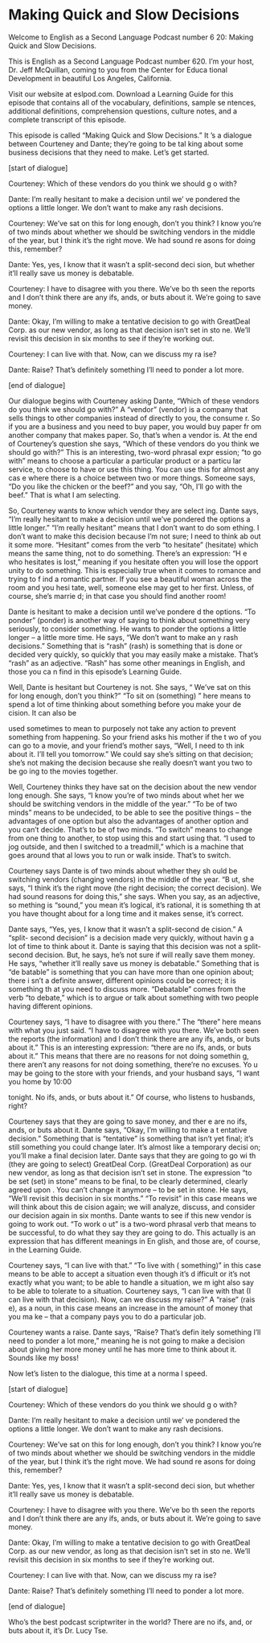 # Making Quick and Slow Decisions

Welcome to English as a Second Language Podcast number 6 20: Making Quick and Slow Decisions.

This is English as a Second Language Podcast number 620.  I’m your host, Dr. Jeff McQuillan, coming to you from the Center for Educa tional Development in beautiful Los Angeles, California.

Visit our website at eslpod.com.  Download a Learning Guide for this episode that contains all of the vocabulary, definitions, sample se ntences, additional definitions, comprehension questions, culture notes, and a  complete transcript of this episode.

This episode is called “Making Quick and Slow Decisions.”  It ’s a dialogue between Courteney and Dante; they’re going to be tal king about some business decisions that they need to make.  Let’s get started.

[start of dialogue]

Courteney:  Which of these vendors do you think we should g o with?

Dante:  I’m really hesitant to make a decision until we’ ve pondered the options a little longer.  We don’t want to make any rash decisions.

Courteney:  We’ve sat on this for long enough, don’t you  think?  I know you’re of two minds about whether we should be switching vendors in  the middle of the year, but I think it’s the right move.  We had sound re asons for doing this, remember?

Dante:  Yes, yes, I know that it wasn’t a split-second deci sion, but whether it’ll really save us money is debatable.

Courteney:  I have to disagree with you there.  We’ve bo th seen the reports and I don’t think there are any ifs, ands, or buts about it.  We’re going to save money.

Dante:  Okay, I’m willing to make a tentative decision to  go with GreatDeal Corp. as our new vendor, as long as that decision isn’t set in sto ne.  We’ll revisit this decision in six months to see if they’re working out.

Courteney:  I can live with that.  Now, can we discuss my ra ise?

 Dante:  Raise?  That’s definitely something I’ll need to ponder a lot more.

[end of dialogue]

Our dialogue begins with Courteney asking Dante, “Which of these vendors do you think we should go with?”  A “vendor” (vendor) is a  company that sells things to other companies instead of directly to you, the consume r.  So if you are a business and you need to buy paper, you would buy paper fr om another company that makes paper.  So, that’s when a vendor is.  At the end of Courteney’s question she says, “Which of these vendors do you  think we should go with?”  This is an interesting, two-word phrasal expr ession; “to go with” means to choose a particular a particular product or a particu lar service, to choose to have or use this thing.  You can use this for almost any cas e where there is a choice between two or more things.  Someone says, “Do you  like the chicken or the beef?” and you say, “Oh, I’ll go with the beef.”  That is what I am selecting.

So, Courteney wants to know which vendor they are select ing.  Dante says, “I’m really hesitant to make a decision until we’ve pondered the options a little longer.” “I’m really hesitant” means that I don’t want to do som ething.  I don’t want to make this decision because I’m not sure; I need to think ab out it some more. “Hesitant” comes from the verb “to hesitate” (hesitate) which means the same thing, not to do something.  There’s an expression: “H e who hesitates is lost,” meaning if you hesitate often you will lose the opport unity to do something.  This is especially true when it comes to romance and trying to f ind a romantic partner. If you see a beautiful woman across the room and you hesi tate, well, someone else may get to her first.  Unless, of course, she’s marrie d; in that case you should find another room!

Dante is hesitant to make a decision until we’ve pondere d the options.  “To ponder” (ponder) is another way of saying to think about  something very seriously, to consider something.  He wants to ponder the  options a little longer – a little more time.  He says, “We don’t want to make an y rash decisions.” Something that is “rash” (rash) is something that is done  or decided very quickly, so quickly that you may easily make a mistake.  That’s “rash”  as an adjective. “Rash” has some other meanings in English, and those you ca n find in this episode’s Learning Guide.

Well, Dante is hesitant but Courteney is not.  She says, “ We’ve sat on this for long enough, don’t you think?”  “To sit on (something) ” here means to spend a lot of time thinking about something before you make your de cision.  It can also be

 used sometimes to mean to purposely not take any action to  prevent something from happening.  So your friend asks his mother if the t wo of you can go to a movie, and your friend’s mother says, “Well, I need to th ink about it.  I’ll tell you tomorrow.”  We could say she’s sitting on that decision; she’s not making the decision because she really doesn’t want you two to be go ing to the movies together.

Well, Courteney thinks they have sat on the decision about  the new vendor long enough.  She says, “I know you’re of two minds about whet her we should be switching vendors in the middle of the year.”  “To be of two minds” means to be undecided, to be able to see the positive things – the advantages of one option but also the advantages of another option and you can’t decide.  That’s to be of two minds.  “To switch” means to change from one thing to another, to stop using this and start using that.  “I used to jog outside, and then I switched to a treadmill,” which is a machine that goes around that al lows you to run or walk inside.  That’s to switch.

Courteney says Dante is of two minds about whether they sh ould be switching vendors (changing vendors) in the middle of the year.  “B ut, she says, “I think it’s the right move (the right decision; the correct decision).   We had sound reasons for doing this,” she says.  When you say, as an adjective, so mething is “sound,” you mean it’s logical, it’s rational, it is something th at you have thought about for a long time and it makes sense, it’s correct.

Dante says, “Yes, yes, I know that it wasn’t a split-second de cision.”  A “split- second decision” is a decision made very quickly, without havin g a lot of time to think about it.  Dante is saying that this decision was not  a split-second decision. But, he says, he’s not sure if will really save them money.  He says, “whether it’ll really save us money is debatable.”  Something that is “de batable” is something that you can have more than one opinion about; there i sn’t a definite answer, different opinions could be correct; it is something th at you need to discuss more. “Debatable” comes from the verb “to debate,” which is to argue or talk about something with two people having different opinions.

Courteney says, “I have to disagree with you there.”  The  “there” here means with what you just said.  “I have to disagree with you there.  We’ve both seen the reports (the information) and I don’t think there are any ifs, ands, or buts about it.” This is an interesting expression: “there are no ifs, ands,  or buts about it.”  This means that there are no reasons for not doing somethin g, there aren’t any reasons for not doing something, there’re no excuses.  Yo u may be going to the store with your friends, and your husband says, “I want you  home by 10:00

 tonight.  No ifs, ands, or buts about it.”  Of course, who listens to husbands, right?

Courteney says that they are going to save money, and ther e are no ifs, ands, or buts about it.  Dante says, “Okay, I’m willing to make a t entative decision.” Something that is “tentative” is something that isn’t yet  final; it’s still something you could change later.  It’s almost like a temporary decisi on; you’ll make a final decision later.  Dante says that they are going to go wi th (they are going to select) GreatDeal Corp. (GreatDeal Corporation) as our  new vendor, as long as that decision isn’t set in stone.  The expression “to be set (set) in stone” means to be final, to be clearly determined, clearly agreed upon .  You can’t change it anymore – to be set in stone.  He says, “We’ll revisit this decision in six months.” “To revisit” in this case means we will think about this de cision again; we will analyze, discuss, and consider our decision again in six months.   Dante wants to see if this new vendor is going to work out.  “To work o ut” is a two-word phrasal verb that means to be successful, to do what they say they are going to do.  This actually is an expression that has different meanings in En glish, and those are, of course, in the Learning Guide.

Courteney says, “I can live with that.”  “To live with ( something)” in this case means to be able to accept a situation even though it’s d ifficult or it’s not exactly what you want; to be able to handle a situation, we m ight also say to be able to tolerate to a situation.  Courteney says, “I can live with  that (I can live with that decision).  Now, can we discuss my raise?”  A “raise” (rais e), as a noun, in this case means an increase in the amount of money that you ma ke – that a company pays you to do a particular job.

Courteney wants a raise.  Dante says, “Raise?  That’s defin itely something I’ll need to ponder a lot more,” meaning he is not going to make a decision about giving her more money until he has more time to think about it.  Sounds like my boss!

Now let’s listen to the dialogue, this time at a norma l speed.

[start of dialogue]

Courteney:  Which of these vendors do you think we should g o with?

Dante:  I’m really hesitant to make a decision until we’ ve pondered the options a little longer.  We don’t want to make any rash decisions.

 Courteney:  We’ve sat on this for long enough, don’t you  think?  I know you’re of two minds about whether we should be switching vendors in  the middle of the year, but I think it’s the right move.  We had sound re asons for doing this, remember?

Dante:  Yes, yes, I know that it wasn’t a split-second deci sion, but whether it’ll really save us money is debatable.

Courteney:  I have to disagree with you there.  We’ve bo th seen the reports and I don’t think there are any ifs, ands, or buts about it.  We’re going to save money.

Dante:  Okay, I’m willing to make a tentative decision to  go with GreatDeal Corp. as our new vendor, as long as that decision isn’t set in sto ne.  We’ll revisit this decision in six months to see if they’re working out.

Courteney:  I can live with that.  Now, can we discuss my ra ise?

Dante:  Raise?  That’s definitely something I’ll need to ponder a lot more.

[end of dialogue]

Who’s the best podcast scriptwriter in the world?  There  are no ifs, and, or buts about it, it’s Dr. Lucy Tse.





